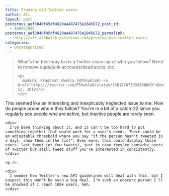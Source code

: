 ```yaml
---
title: Pruning old Twitter users
author: Ali
layout: post
posterous_aef3040f45df4620aa487475e2845672_post_id:
  - 168457914
posterous_aef3040f45df4620aa487475e2845672_permalink:
  - http://ali-alkhatib.posterous.com/pruning-old-twitter-users
categories:
  - Uncategorized
---
```

<div>
  <blockquote class="twitter-tweet">
    <p>
      What&#8217;s the best way to do a Twitter clean-up of who you follow? Need to remove dups/junk accounts/dead accts, etc.
    </p>
    
    <p>
      &mdash; Prashant Shukla (@PShukla8) <a href="https://twitter.com/PShukla8/status/268127673933508609">November 12, 2012</a>
    </p>
  </blockquote>
  
  <p>
    </div> <p />
    This seemed like an interesting and inexplicably neglected issue to me. How do people prune whom they follow? You're in a bit of a catch-22 since you regularly see people who are active, but inactive people are rarely seen. 
    <p />
    
    <div>
      I've been thinking about it, and it can't be too hard to put something together that would work for a user's needs. There could be an adjustable threshold where you say "if the person hasn't tweeted in x days, show them in the list". Even more, this could display those users' last tweet (or few tweets), just in case they're sporadic users of Twitter but still tweet stuff you're interested in consistently.
    </div>
    
    <p />
    
    <div>
      I wonder how Twitter's new API guidelines will deal with this, but I suspect this won't be such a big deal. I'm such an obscure person I'll be shocked if I reach 100k users, heh.
    </div>
